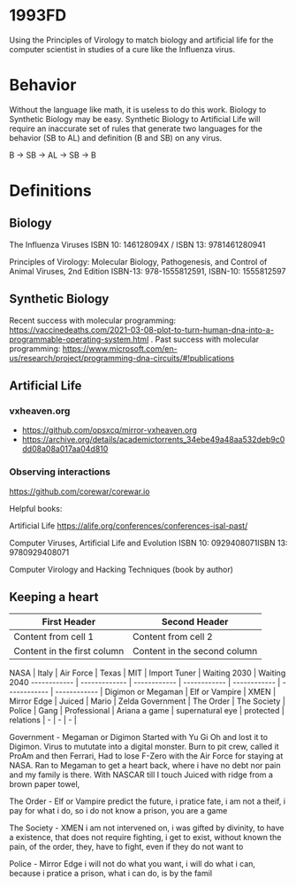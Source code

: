 # 1993FD
Using the Principles of Virology to match biology and artificial life for the computer scientist in studies of a cure like the Influenza virus.

# Behavior

Without the language like math, it is useless to do this work. Biology to Synthetic Biology may be easy. Synthetic Biology to Artificial Life will require an inaccurate set of rules that generate two languages for the behavior (SB to AL) and definition (B and SB) on any virus.

B -> SB -> AL -> SB -> B

# Definitions
## Biology

The Influenza Viruses
ISBN 10: 146128094X / ISBN 13: 9781461280941

Principles of Virology: Molecular Biology, Pathogenesis, and Control of Animal Viruses, 2nd Edition
ISBN-13: 978-1555812591, ISBN-10: 1555812597

## Synthetic Biology

Recent success with molecular programming: https://vaccinedeaths.com/2021-03-08-plot-to-turn-human-dna-into-a-programmable-operating-system.html .
Past success with molecular programming: https://www.microsoft.com/en-us/research/project/programming-dna-circuits/#!publications

## Artificial Life

### vxheaven.org

* https://github.com/opsxcq/mirror-vxheaven.org
* https://archive.org/details/academictorrents_34ebe49a48aa532deb9c0dd08a08a017aa04d810

### Observing interactions

https://github.com/corewar/corewar.io

Helpful books:

Artificial Life
https://alife.org/conferences/conferences-isal-past/

Computer Viruses, Artificial Life and Evolution 
ISBN 10: 0929408071ISBN 13: 9780929408071

Computer Virology and Hacking Techniques
(book by author)

## Keeping a heart

First Header                | Second Header
------------                | -------------
Content from cell 1         | Content from cell 2
Content in the first column | Content in the second column

NASA               | Italy         | Air Force | Texas | MIT | Import Tuner | Waiting 2030 | Waiting 2040
------------       | ------------- | ------------ | ------------ | ------------ | ------------ | ------------ |
Digimon or Megaman | Elf or Vampire | XMEN | Mirror Edge | Juiced | Mario | Zelda
Government         | The Order | The Society | Police | Gang | Professional | Ariana
a game             | supernatural eye | protected | relations | - | - | - | 

Government - Megaman or Digimon
Started with Yu Gi Oh and lost it to Digimon. Virus to mututate into a digital monster. Burn to pit crew, called it ProAm and then Ferrari, Had to lose F-Zero with the Air Force for staying at NASA. Ran to Megaman to get a heart back, where i have no debt nor pain and my family is there. With NASCAR till I touch Juiced with ridge from a brown paper towel,

The Order - Elf or Vampire
predict the future, i pratice fate, i am not a theif, i pay for what i do, so i do not know a prison, you are a game

The Society - XMEN
i am not intervened on, i was gifted by divinity, to have a existence, that does not require fighting, i get to exist, without known the pain, of the order, they, have to fight, even if they do not want to

Police - Mirror Edge
i will not do what you want, i will do what i can, because i pratice a prison, what i can do, is by the famil
